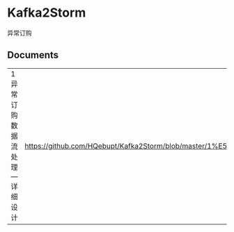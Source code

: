 # Kafka2Storm
异常订购

## Documents
|    |   |
| --------   | :----  |
| 1异常订购数据流处理—详细设计 | https://github.com/HQebupt/Kafka2Storm/blob/master/1%E5%BC%82%E5%B8%B8%E8%AE%A2%E8%B4%AD%E6%95%B0%E6%8D%AE%E6%B5%81%E5%A4%84%E7%90%86%E2%80%94%E8%AF%A6%E7%BB%86%E8%AE%BE%E8%AE%A1.md |

